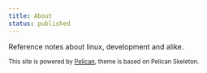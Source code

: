 ```yaml
---
title: About
status: published
---
```


Reference notes about linux, development and alike.

<sup>This site is powered by [Pelican](http://getpelican.com/), theme is based on Pelican Skeleton.</sup>
